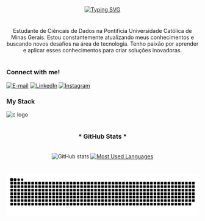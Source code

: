 <div align="center">
  <a href="https://git.io/typing-svg">
    <img src="https://readme-typing-svg.demolab.com?font=Fira+Code&weight=600&size=32&pause=1000&color=00008B&center=true&vCenter=true&width=500&lines=Welcome+to+my+profile!" alt="Typing SVG">
  </a>
</div>

#

<p align="center">Estudante de Ciêncais de Dados  na Pontifícia Universidade Católica de Minas Gerais.
Estou constantemente atualizando meus conhecimentos e buscando novos desafios na área de tecnologia. Tenho paixão por aprender e aplicar esses conhecimentos para criar soluções inovadoras.
  
#



<h3 align="left">Connect with me!</h3>

[![E-mail](https://img.shields.io/badge/-Email-000?style=for-the-badge&logo=microsoft-outlook&logoColor=FF00F6&color:FFF)](mailto:Rafael.pinheiro26@hotmail.com)
[![LinkedIn](https://img.shields.io/badge/-LinkedIn-000?style=for-the-badge&logo=linkedin&logoColor=FF00F6&color:FFF)](https://www.linkedin.com/in/rafael-cabral-185994235/)
[![Instagram](https://img.shields.io/badge/-Instagram-000?style=for-the-badge&logo=instagram&logoColor=FF00F6&color:FFF)](https://www.instagram.com/faelccp/)


<h3 align="left">My Stack </h3>

<div align="left">
  
  <img src="https://cdn.jsdelivr.net/gh/devicons/devicon/icons/c/c-original.svg" height="25" alt="c logo"  />
  <img width="8" />

</div>

#

<div style="text-align: center;" align="center">
  <h3>* GitHub Stats *</h3>
  <br>
  <img src="https://github-readme-stats-git-masterrstaa-rickstaa.vercel.app/api?username=Fael26&hide_title=true&show_icons=true&include_all_commits=false&count_private=true&line_height=25&hide=issues&bg_color=000&title_color=FF00F6&text_color=FFF&border_radius=3&border_color=36123c&icon_color=FF00F6&theme=jolly" alt="GitHub stats">

  <a href="https://github.com/Fael26/github-readme-stats">
    <img src="https://github-readme-stats-git-masterrstaa-rickstaa.vercel.app/api/top-langs/?username=Fael26&line_height=10&card_width=290&layout=compact&hide_title=false&count_private=true&langs_count=4&show_icons=true&title_color=FF00F6&hide=html,scss,less&bg_color=000&text_color=8B8B8B&border_radius=3&border_color=561760&count_private=true" alt="Most Used Languages">
  </a>
</div>


#

<picture align="center">
  <source media="(prefers-color-scheme: dark)" srcset="https://raw.githubusercontent.com/Fael26/Fael26/output/github-contribution-grid-snake-dark.svg">
  <source media="(prefers-color-scheme: light)" srcset="https://raw.githubusercontent.com/Fael26/Fael26/output/github-contribution-grid-snake-dark.svg">
  <img align="center" alt="github contribution grid snake animation" src="https://raw.githubusercontent.com/Fael26/Fael26/output/github-contribution-grid-snake.svg">
</picture>

